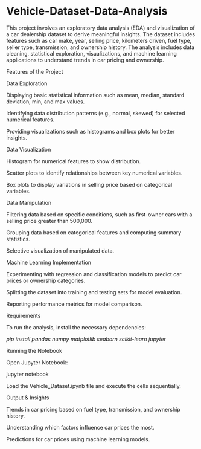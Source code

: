 # Vehicle-Dataset-Data-Analysis
This project involves an exploratory data analysis (EDA) and visualization of a car dealership dataset to derive meaningful insights. The dataset includes features such as car make, year, selling price, kilometers driven, fuel type, seller type, transmission, and ownership history. The analysis includes data cleaning, statistical exploration, visualizations, and machine learning applications to understand trends in car pricing and ownership.

Features of the Project

Data Exploration

Displaying basic statistical information such as mean, median, standard deviation, min, and max values.

Identifying data distribution patterns (e.g., normal, skewed) for selected numerical features.

Providing visualizations such as histograms and box plots for better insights.

Data Visualization

Histogram for numerical features to show distribution.

Scatter plots to identify relationships between key numerical variables.

Box plots to display variations in selling price based on categorical variables.

Data Manipulation

Filtering data based on specific conditions, such as first-owner cars with a selling price greater than 500,000.

Grouping data based on categorical features and computing summary statistics.

Selective visualization of manipulated data.

Machine Learning Implementation

Experimenting with regression and classification models to predict car prices or ownership categories.

Splitting the dataset into training and testing sets for model evaluation.

Reporting performance metrics for model comparison.

Requirements

To run the analysis, install the necessary dependencies:

_pip install pandas numpy matplotlib seaborn scikit-learn jupyter_

Running the Notebook

Open Jupyter Notebook:

jupyter notebook

Load the Vehicle_Dataset.ipynb file and execute the cells sequentially.

Output & Insights

Trends in car pricing based on fuel type, transmission, and ownership history.

Understanding which factors influence car prices the most.

Predictions for car prices using machine learning models.
